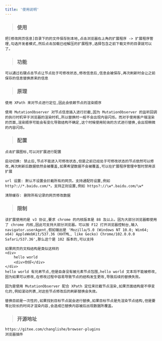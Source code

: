 ```yaml
---
title: '使用说明'
---
```


> ### 使用

    把[修改网页信息]目录下的的文件保存到本地,点击浏览器右上角的扩展程序 -> 扩展程序管理,勾选开发者模式,然后点击加载已经解压的扩展程序,选择包含之前下载文件的目录就可以了。

> ### 功能

    可以通过右键点击节点让节点处于可修改状态,修改信息后,信息会被保存,再次刷新时会让之前保存的信息替换原来的信息

> ### 原理

    使用 XPath 来对节点进行定位,因此会依赖节点的渲染顺序

    使用 MutationObserver 对节点信息插入进行拦截,因为 MutationObserver 的监听回调的执行时机早于浏览器的渲染时机,所以替换时一般不会出现内容闪烁。而对于使用客户端渲染的页面,渲染顺序可能会有变化导致结构不确定,这个时候使用轮询的方式进行替换,会出现稍微的内容闪烁。

> ### 配置

    点击扩展图标,可以对扩展进行配置

    启动切换: 禁止后,节点不能进入可修改状态,但是之前已经处于可修改状态的节点依然可以修改,再次刷新后数据依然会被覆盖,如果希望数据不会被覆盖,可以在扩展程序管理中暂时禁用该扩展

    url 设置: 默认不设置会拦截所有的网页。支持通配符设置,例如 http?://*.baidu.com/*。支持正则设置,例如 https?://\w*.baidu.com/\w*

    清除缓存: 删除所有记录的网页修改数据

> ### 限制

    该扩展使用的是 v3 协议,要求 chrome 的内核版本是 88 及以上。因为大部分浏览器都使用了 chrome 内核,因此可支持大部分浏览器。可以按 F12 打开浏览器控制台,输入 navigator.userAgent,假如输出是 'Mozilla/5.0 (Windows NT 10.0; Win64; x64) AppleWebKit/537.36 (KHTML, like Gecko) Chrome/102.0.0.0 Safari/537.36',那么这个是 102 版本的,可以支持

    如果网页的文档结构是类似这样的
    <div>
        hello world
        <div>你好</div>
    </div>
    hello world 有兄弟节点,但是自身没有被元素节点包围,hello world 文本将不能被修改,因为如果可以修改,在修改过程中容易导致节点的结构发生更改,导致后续的替换失败。

    因为是使用 MutationObserver 配合 XPath 定位来拦截节点渲染,如果页面结构是不停变化的,例如滚动列表,对这些节点修改后的刷新替换会失效。

    替换目前是一次性的,如果找到目标节点就会进行替换,如果目标节点是先渲染节点结构,但是要等比较长的时间才渲染内容,会造成已替换内容被后出现数据所覆盖。

> ### 开源地址

    https://gitee.com/changlishe/browser-plugins
    浏览器插件
